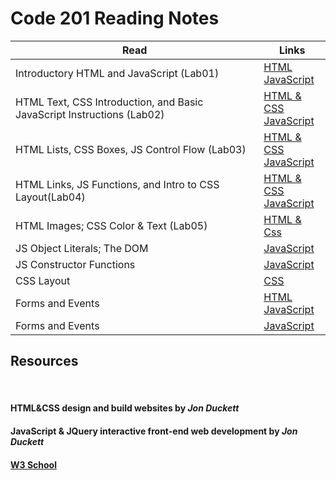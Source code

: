 # Code 201 Reading Notes

Read | Links
---- | -----
Introductory HTML and JavaScript (Lab01) | [HTML](reading-notes-201/../lab01.md) <br> [JavaScript](reading-notes-201/../js-lab01.md)
HTML Text, CSS Introduction, and Basic JavaScript Instructions (Lab02) | [HTML & CSS](reading-notes-201/../lab02.md) <br> [JavaScript](reading-notes-201/../js-lab02.md)
HTML Lists, CSS Boxes, JS Control Flow (Lab03) | [HTML & CSS](reading-notes-201/../lab03.md) <br> [JavaScript](reading-notes-201/../js-lab03.md)
HTML Links, JS Functions, and Intro to CSS Layout(Lab04) | [HTML & CSS](reading-notes-201/../lab04.md) <br> [JavaScript](reading-notes-201/../js-lab04.md)
HTML Images; CSS Color & Text (Lab05) | [HTML & Css](reading-notes-201/../lab05.md)
JS Object Literals; The DOM | [JavaScript](reading-notes-201/../js-lab06.md)
JS Constructor Functions | [JavaScript](reading-notes-201/../js-lab07.md)
CSS Layout| [CSS](reading-notes-201/../lab08.md)
Forms and Events | [HTML](reading-notes-201/../lab09.md) <br> [JavaScript](reading-notes-201/../js-lab09.md)
Forms and Events | [JavaScript](reading-notes-201/../js-lab10.md)



## Resources

<br>

#### HTML&CSS design and build websites by *Jon Duckett*

#### JavaScript & JQuery interactive front-end web development by *Jon Duckett*

#### [W3 School](https://www.w3schools.com/)
